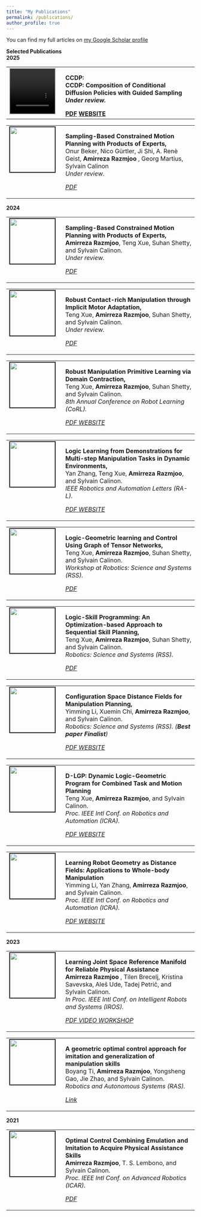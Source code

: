 ```yaml
---
title: "My Publications"
permalink: /publications/
author_profile: true
---
```


You can find my full articles on <a href="https://scholar.google.com/citations?user=yu3z4wcAAAAJ&hl=en"> my Google Scholar profile </a> <br>

<strong>Selected Publications</strong> <br>
<strong>2025</strong> <br>
<table>
  <tbody>
    <tr>
      <td style="width: 120px; height: 120px; vertical-align: top;">
        <video style="float: left; margin-right: 10px; border: 2px solid #bbb;" 
               src="https://amirrazmjoo.github.io/videos/OM.mp4" 
               width="120" height="120" autoplay loop muted>
        </video>
      </td>
      <td style="height: 120px; vertical-align: top;">
        <p>
          <strong>CCDP: </strong><br>
          <strong>CCDP: Composition of Conditional Diffusion Policies with Guided Sampling<br>
          <i>Under review.</i>
        </p>
        <div class="links">
          <!-- Uncomment and update links when available -->
          <a class="btn btn-info" href="https://arxiv.org/pdf/2503.15386" role="button" target="_blank">PDF</a>
          <a class="btn btn-info" href="https://hri-eu.github.io/ccdp/" role="button" target="_blank">WEBSITE</a>
        </div>
      </td>
    </tr>
  </tbody>
</table>




<table >
<tbody>
<tr> <td style="width:120px; height=120px; vertical-align: top;"> <img style="float: left; margin-right: 10px " src="https://amirrazmjoo.github.io/images/IROS_onur_2025.jpeg" width="120px" height="120px" border="2px solid #bbb"> </td>
<td style= "height=120px; vertical-align: top;"> <p>
<strong> Sampling-Based Constrained Motion Planning with Products of Experts, </strong> <br>
Onur Beker, Nico Gürtler, Ji Shi, A. Renè Geist, <strong> Amirreza Razmjoo </strong>, Georg Martius,  Sylvain Calinon<br> 
<i> Under review.  <br> 
<div class="links">
    <a class="btn btn-info" href="https://arxiv.org/pdf/2503.11736" role="button" target="_blank"> PDF </a>
    <!-- <a class="btn btn-info" href="https://sites.google.com/view/robustpl/" role="button" target="_blank"> WEBSITE </a> -->
</div>
</i>  </p> </td>
</tr>
</tbody>
</table>





<strong>2024</strong> <br>

<table >
<tbody>
<tr> <td style="width:120px; height=120px; vertical-align: top;"> <img style="float: left; margin-right: 10px " src="https://amirrazmjoo.github.io/images/IJRR_Amir_2024.jpeg" width="120px" height="120px" border="2px solid #bbb"> </td>
<td style= "height=120px; vertical-align: top;"> <p>
<strong> Sampling-Based Constrained Motion Planning with Products of Experts, </strong> <br>
<strong>Amirreza Razmjoo</strong>, Teng Xue, Suhan Shetty, and Sylvain Calinon. <br> 
<i> Under review.  
<br> 
<div class="links">
    <a class="btn btn-info" href="https://arxiv.org/pdf/2412.17462" role="button" target="_blank"> PDF </a>
    <!-- <a class="btn btn-info" href="https://sites.google.com/view/robustpl/" role="button" target="_blank"> WEBSITE </a> -->
</div>
</i>  </p> </td>
</tr>
</tbody>
</table>









<table >
<tbody>
<tr> <td style="width:120px; height=120px; vertical-align: top;"> <img style="float: left; margin-right: 10px " src="https://amirrazmjoo.github.io/images/IJRR_Teng_2024.jpeg" width="120px" height="120px" border="2px solid #bbb"> </td>
<td style= "height=120px; vertical-align: top;"> <p>
<strong> Robust Contact-rich Manipulation through Implicit Motor Adaptation, </strong> <br>
Teng Xue, <strong>Amirreza Razmjoo</strong>, Suhan Shetty, and Sylvain Calinon. <br> 
<i> Under review.  
<br> 
<div class="links">
    <a class="btn btn-info" href="https://arxiv.org/pdf/2412.11829" role="button" target="_blank"> PDF </a>
    <!-- <a class="btn btn-info" href="https://sites.google.com/view/robustpl/" role="button" target="_blank"> WEBSITE </a> -->
</div>
</i>  </p> </td>
</tr>
</tbody>
</table>








<table >
<tbody>
<tr> <td style="width:120px; height=120px; vertical-align: top;"> <img style="float: left; margin-right: 10px " src="https://amirrazmjoo.github.io/images/CoRL_Teng_2024.jpeg" width="120px" height="120px" border="2px solid #bbb"> </td>
<td style= "height=120px; vertical-align: top;"> <p>
<strong> Robust Manipulation Primitive Learning via Domain Contraction, </strong> <br>
Teng Xue, <strong>Amirreza Razmjoo</strong>, Suhan Shetty, and Sylvain Calinon. <br> 
<i> 8th Annual Conference on Robot Learning (CoRL).  
<br> 
<div class="links">
    <a class="btn btn-info" href="https://openreview.net/pdf?id=yNQu9zqx6X" role="button" target="_blank"> PDF </a>
    <a class="btn btn-info" href="https://sites.google.com/view/robustpl/" role="button" target="_blank"> WEBSITE </a>
</div>
</i>  </p> </td>
</tr>
</tbody>
</table>




<table >
<tbody>
<tr> <td style="width:120px; height=120px; vertical-align: top;"> <img style="float: left; margin-right: 10px " src="https://amirrazmjoo.github.io/images/RAL_YAN_2024.jpeg" width="120px" height="120px" border="2px solid #bbb"> </td>
<td style= "height=120px; vertical-align: top;"> <p>
<strong> Logic Learning from Demonstrations for Multi-step Manipulation Tasks in Dynamic Environments, </strong> <br>
Yan Zhang, Teng Xue, <strong>Amirreza Razmjoo</strong>, and Sylvain Calinon. <br> 
<i> IEEE Robotics and Automation Letters (RA-L).  
<br> 
<div class="links">
    <a class="btn btn-info" href="https://arxiv.org/pdf/2404.16138" role="button" target="_blank"> PDF </a>
    <a class="btn btn-info" href="https://github.com/ollieyzhang/Logic-LfD" role="button" target="_blank"> WEBSITE </a>
</div>
</i>  </p> </td>
</tr>
</tbody>
</table>




<table >
<tbody>
<tr> <td style="width:120px; height=120px; vertical-align: top;"> <img style="float: left; margin-right: 10px " src="https://amirrazmjoo.github.io/images/RSS_24_workshop_Teng.png" width="120px" height="120px" border="2px solid #bbb"> </td>
<td style= "height=120px; vertical-align: top;"> <p>
<strong> Logic-Geometric learning and Control Using Graph of Tensor Networks, </strong> <br>
Teng Xue, <strong>Amirreza Razmjoo</strong>, Suhan Shetty, and Sylvain Calinon. <br> 
<i> Workshop at Robotics: Science and Systems (RSS).  
<br> 

<div class="links">
    <a class="btn btn-info" href="https://amirrazmjoo.github.io/files/7_logic_geometric_planning_and_c.pdf" role="button" target="_blank"> PDF </a>
    </div>
 </i>  </p> </td>
</tr>
</tbody>
</table>


<table >
<tbody>
<tr> <td style="width:120px; height=120px; vertical-align: top;"> <img style="float: left; margin-right: 10px " src="https://amirrazmjoo.github.io/images/RSS_24_Teng.jpeg" width="120px" height="120px" border="2px solid #bbb"> </td>
<td style= "height=120px; vertical-align: top;"> <p>
<strong> Logic-Skill Programming: An Optimization-based Approach to Sequential Skill Planning, </strong> <br>
Teng Xue, <strong>Amirreza Razmjoo</strong>, Suhan Shetty, and Sylvain Calinon. <br> 
<i> Robotics: Science and Systems (RSS).  
<br> 
<div class="links">
    <a class="btn btn-info" href="https://enriquecoronadozu.github.io/rssproceedings2024/rss20/p119.pdf" role="button" target="_blank"> PDF </a> 
    </div>
 </i>  </p> </td>
</tr>
</tbody>
</table>


<table >
<tbody>
<tr> <td style="width:120px; height=120px; vertical-align: top;"> <img style="float: left; margin-right: 10px " src="https://amirrazmjoo.github.io/images/RSS_24_Yimming.jpeg" width="120px" height="120px" border="2px solid #bbb"> </td>
<td style= "height=120px; vertical-align: top;"> <p>
<strong> Configuration Space Distance Fields for Manipulation Planning, </strong> <br>
Yimming Li, Xuemin Chi, <strong>Amirreza Razmjoo</strong>, and Sylvain Calinon. <br> 
<i> Robotics: Science and Systems (RSS). (<strong>Best paper Finalist</strong>) 
<br> 
<div class="links">
    <a class="btn btn-info" href="https://enriquecoronadozu.github.io/rssproceedings2024/rss20/p131.pdf" role="button" target="_blank"> PDF </a> 
    <a class="btn btn-info" href="https://github.com/yimingli1998/cdf" role="button" target="_blank"> WEBSITE </a> 
    </div>
 </i>  </p> </td>
</tr>
</tbody>
</table>

<table >
<tbody>
<tr> <td style="width:120px; height=120px; vertical-align: top;"> <img style="float: left; margin-right: 10px " src="https://amirrazmjoo.github.io/images/ICRA24.jpeg" width="120px" height="120px" border="2px solid #bbb"> </td>
<td style= "height=120px; vertical-align: top;"> <p>
<strong> D-LGP: Dynamic Logic-Geometric Program for Combined Task and Motion Planning </strong> <br>
Teng Xue, <strong>Amirreza Razmjoo</strong>, and Sylvain Calinon. <br> 
<i> Proc. IEEE Intl Conf. on Robotics and Automation (ICRA).  
<br> 
<div class="links">
    <a class="btn btn-info" href="https://arxiv.org/pdf/2312.02731.pdf" role="button" target="_blank"> PDF </a> 
    <a class="btn btn-info" href="https://sites.google.com/view/dyn-lgp" role="button" target="_blank"> WEBSITE </a> 
    </div> </i>  </p> </td>
</tr>
</tbody>
</table>

<table >
<tbody>
<tr> <td style="width:120px; height=120px; vertical-align: top;"> <img style="float: left; margin-right: 10px " src="https://amirrazmjoo.github.io/images/ICRA24_yimming.png" width="120px" height="120px" border="2px solid #bbb"> </td>
<td style= "height=120px; vertical-align: top;"> <p>
<strong> Learning Robot Geometry as Distance Fields: Applications to Whole-body Manipulation </strong> <br>
Yimming Li, Yan Zhang, <strong>Amirreza Razmjoo</strong>, and Sylvain Calinon. <br> 
<i> Proc. IEEE Intl Conf. on Robotics and Automation (ICRA). 
<br> 
<div class="links">
    <a class="btn btn-info" href="https://arxiv.org/pdf/2307.00533.pdf" role="button" target="_blank"> PDF </a> 
    <a class="btn btn-info" href="https://github.com/yimingli1998/RDF" role="button" target="_blank"> WEBSITE </a> </div>
</i>  </p> </td>
</tr>
</tbody>
</table>

<strong>2023</strong> <br>
<table >
<tbody>
<tr> <td style="width:120px; height=120px; vertical-align: top;"> <img style="float: left; margin-right: 10px " src="https://amirrazmjoo.github.io/images/IROS_23.png" width="120px" height="120px" border="2px solid #bbb"> </td>
<td style= "height=120px; vertical-align: top;"> <p>
<strong> Learning Joint Space Reference Manifold for Reliable Physical Assistance </strong> <br>
<strong> Amirreza Razmjoo </strong>, Tilen Brecelj, Kristina Savevska, Aleš Ude, Tadej Petrič, and Sylvain Calinon. <br> 
<i> In Proc. IEEE Intl Conf. on Intelligent Robots and Systems (IROS).  
<br> 
<div class="links">
    <a class="btn btn-info" href="https://amirrazmjoo.github.io/files/IROS_23.pdf" role="button" target="_blank"> PDF </a>
     <a class="btn btn-info" href="https://www.youtube.com/watch?v=GQAad6GFPlE" role="button" target="_blank"> VIDEO </a>
      <a class="btn btn-info" href="https://www.dropbox.com/sh/5v774087tdddkbj/AACX07wnUdCV3ha2_WdI5rlNa?dl=0&preview=IROS-EPHRC+2023+4.pdf" role="button" target="_blank"> WORKSHOP </a>
      </div> </i>  </p> </td>
</tr>
</tbody>
</table>

<table >
<tbody>
<tr> <td style="width:120px; height=120px; vertical-align: top;"> <img style="float: left; margin-right: 10px " src="https://amirrazmjoo.github.io/images/RAS23.png" width="120px" height="120px" border="2px solid #bbb"> </td>
<td style= "height=120px; vertical-align: top;"> <p>
<strong> A geometric optimal control approach for imitation and generalization of manipulation skills </strong> <br>
Boyang Ti, <strong>Amirreza Razmjoo</strong>, Yongsheng Gao, Jie Zhao, and Sylvain Calinon. <br> 
<i> Robotics and Autonomous Systems (RAS). 
<br> 
<div class="links">
    <a class="btn btn-info" href="https://www.sciencedirect.com/science/article/abs/pii/S0921889023000520" role="button" target="_blank"> Link </a> </div>  </i>  </p> </td>
</tr>
</tbody>
</table>

<strong>2021</strong> <br>
<table >
<tbody>
<tr> <td style="width:120px; height=120px; vertical-align: top;"> <img style="float: left; margin-right: 10px " src="https://amirrazmjoo.github.io/images/ICAR21.png" width="120px" height="120px" border="2px solid #bbb"> </td>
<td style= "height=120px; vertical-align: top;"> <p>
<strong> Optimal Control Combining Emulation and Imitation to Acquire Physical Assistance Skills</strong> <br>
<strong>Amirreza Razmjoo</strong>, T. S. Lembono, and Sylvain Calinon. <br> 
<i> Proc. IEEE Intl Conf. on Advanced Robotics (ICAR).  
<br> 
<div class="links">
    <a class="btn btn-info" href="https://publications.idiap.ch/attachments/papers/2021/Razmjoo_ICAR_2021.pdf" role="button" target="_blank"> PDF </a> </div> </i>  </p> </td>
</tr>
</tbody>
</table>


